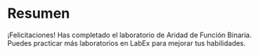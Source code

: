 # Resumen

¡Felicitaciones! Has completado el laboratorio de Aridad de Función Binaria. Puedes practicar más laboratorios en LabEx para mejorar tus habilidades.

